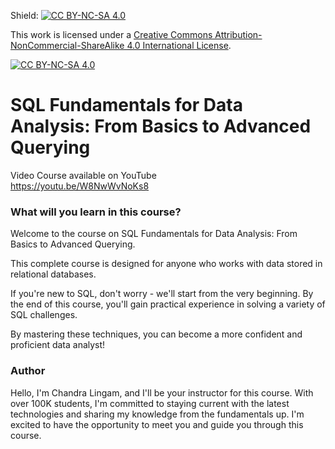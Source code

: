 Shield: [![CC BY-NC-SA 4.0][cc-by-nc-sa-shield]][cc-by-nc-sa]

This work is licensed under a
[Creative Commons Attribution-NonCommercial-ShareAlike 4.0 International License][cc-by-nc-sa].

[![CC BY-NC-SA 4.0][cc-by-nc-sa-image]][cc-by-nc-sa]

[cc-by-nc-sa]: http://creativecommons.org/licenses/by-nc-sa/4.0/
[cc-by-nc-sa-image]: https://licensebuttons.net/l/by-nc-sa/4.0/88x31.png
[cc-by-nc-sa-shield]: https://img.shields.io/badge/License-CC%20BY--NC--SA%204.0-lightgrey.svg

# SQL Fundamentals for Data Analysis: From Basics to Advanced Querying
Video Course available on YouTube  
https://youtu.be/W8NwWvNoKs8


### What will you learn in this course?  
Welcome to the course on SQL Fundamentals for Data Analysis: From Basics to Advanced Querying. 

This complete course is designed for anyone who works with data stored in relational databases. 

If you're new to SQL, don't worry - we'll start from the very beginning. By the end of this course, you'll gain practical experience in solving a variety of SQL challenges. 

By mastering these techniques, you can become a more confident and proficient data analyst!

### Author  
Hello, I'm Chandra Lingam, and I'll be your instructor for this course. With over 100K students, I'm committed to staying current with the latest technologies and sharing my knowledge from the fundamentals up. I'm excited to have the opportunity to meet you and guide you through this course.
